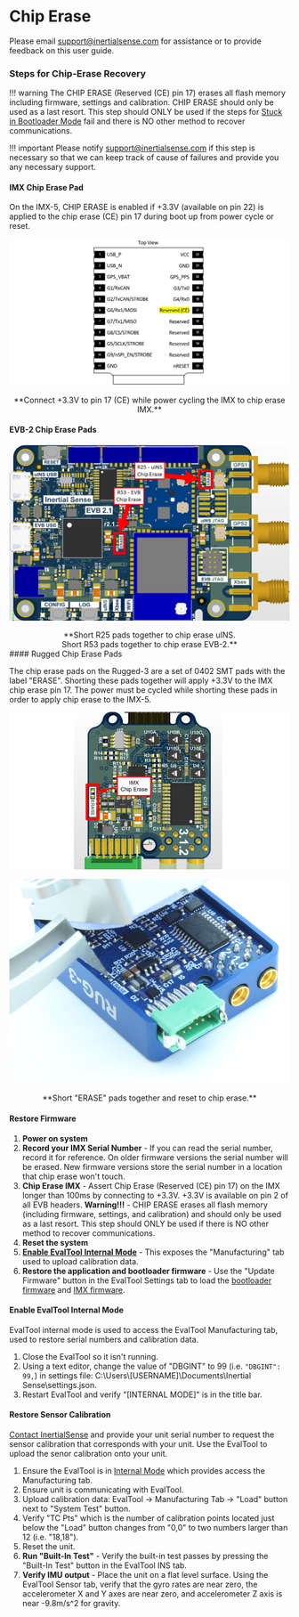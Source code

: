 # Chip Erase

Please email [support@inertialsense.com](mailto:support@inertialsense.com) for assistance or to provide feedback on this user guide.

### Steps for Chip-Erase Recovery

!!! warning
    The CHIP ERASE (Reserved (CE) pin 17) erases all flash memory including firmware, settings and calibration.  CHIP ERASE should only be used as a last resort.  This step should ONLY be used if the steps for [Stuck in Bootloader Mode](#stuck-in-bootloader-mode) fail and there is NO other method to recover communications.

!!! important
    Please notify support@inertialsense.com if this step is necessary so that we can keep track of cause of failures and provide you any necessary support.

#### IMX Chip Erase Pad

On the IMX-5, CHIP ERASE is enabled if +3.3V (available on pin 22) is applied to the chip erase (CE) pin 17 during boot up from power cycle or reset.   

![Module Chip Erase Pin](../images/module_chip_erase.png)

<center>**Connect +3.3V to pin 17 (CE) while power cycling the IMX to chip erase IMX.**</center>

#### EVB-2 Chip Erase Pads

![EVB-2 Chip Erase Pads](../images/evb2_chip_erase.png)

<center>**Short R25 pads together to chip erase uINS.
    <br>Short R53 pads together to chip erase EVB-2.**</center>
#### Rugged Chip Erase Pads

The chip erase pads on the Rugged-3 are a set of 0402 SMT pads with the label "ERASE".  Shorting these pads together will apply +3.3V to the IMX chip erase pin 17.  The power must be cycled while shorting these pads in order to apply chip erase to the IMX-5.

![Rugged-3 Chip Erase Pads](../images/rug3_chip_erase_cad.jpg)

![](../images/rug_chip_erase.jpg)

<center>**Short "ERASE" pads together and reset to chip erase.**</center>

#### Restore Firmware

1. **Power on system**
2. **Record your IMX Serial Number** - If you can read the serial number, record it for reference.  On older firmware versions the serial number will be erased.  New firmware versions store the serial number in a location that chip erase won't touch.   
3. **Chip Erase IMX** - Assert Chip Erase (Reserved (CE) pin 17) on the IMX longer than 100ms by connecting to +3.3V.  +3.3V is available on pin 2 of all EVB headers.  **Warning!!!** - CHIP ERASE erases all flash memory (including firmware, settings, and calibration) and should only be used as a last resort. This step should ONLY be used if there is NO other method to recover communications.  
4. **Reset the system**
5. [**Enable EvalTool Internal Mode**](#enable-evaltool-internal-mode) - This exposes the "Manufacturing" tab used to upload calibration data.
6. **Restore the application and bootloader firmware** - Use the "Update Firmware" button in the EvalTool Settings tab to load the [bootloader firmware]( https://github.com/inertialsense/InertialSenseSDK/releases/tag/bootloader ) and [IMX firmware](https://github.com/inertialsense/InertialSenseSDK/releases). 

#### Enable EvalTool Internal Mode

EvalTool internal mode is used to access the EvalTool Manufacturing tab, used to restore serial numbers and calibration data.   

1. Close the EvalTool so it isn't running.  
2. Using a text editor, change the value of "DBGINT" to 99 (i.e. `"DBGINT": 99,`) in settings file:  C:\Users\\[USERNAME]\Documents\Inertial Sense\settings.json.
3. Restart EvalTool and verify "[INTERNAL MODE]" is in the title bar.

#### Restore Sensor Calibration

[Contact InertialSense](mailto:support@inertialsense.com) and provide your unit serial number to request the sensor calibration that corresponds with your unit.  Use the EvalTool to upload the senor calibration onto your unit.  

1. Ensure the EvalTool is in [Internal Mode](#enable-evaltool-internal-mode) which provides access the Manufacturing tab.
2. Ensure unit is communicating with EvalTool.
3. Upload calibration data: EvalTool -> Manufacturing Tab -> "Load" button next to "System Test" button.
4. Verify "TC Pts" which is the number of calibration points located just below the "Load" button changes from "0,0" to two numbers larger than 12 (i.e. "18,18"). 
5. Reset the unit.
6. **Run "Built-In Test"**  - Verify the built-in test passes by pressing the "Built-In Test" button in the EvalTool INS tab.
7. **Verify IMU output** - Place the unit on a flat level surface.  Using the EvalTool Sensor tab, verify that the gyro rates are near zero, the accelerometer X and Y axes are near zero, and accelerometer Z axis is near -9.8m/s^2 for gravity.

